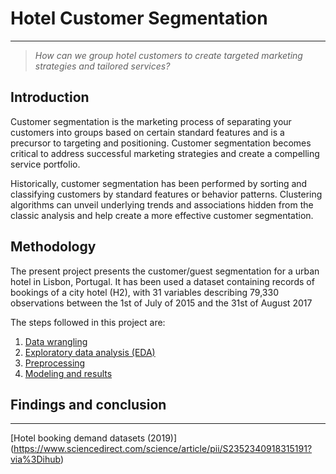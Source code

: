 # Hotel Customer Segmentation
---

> *How can we group hotel customers to create targeted marketing strategies and tailored services?*

## Introduction
Customer segmentation is the marketing process of separating your customers into groups based on certain standard features and is a precursor to targeting and positioning. Customer segmentation becomes critical to address successful marketing strategies and create a compelling service portfolio. 

Historically, customer segmentation has been performed by sorting and classifying customers by standard features or behavior patterns. Clustering algorithms can unveil underlying trends and associations hidden from the classic analysis and help create a more effective customer segmentation.

## Methodology
The present project presents the customer/guest segmentation for a urban hotel in Lisbon, Portugal. It has been used a dataset containing records of bookings of a city hotel (H2), with 31 variables describing 79,330 observations between the 1st of July of 2015 and the 31st of August 2017

The steps followed in this project are:
1. [Data wrangling](https://github.com/jvrnuno/Capstone-2/blob/master/notebooks/1A_JNT_collection_and_inspection.ipynb)
2. [Exploratory data analysis (EDA)](https://github.com/jvrnuno/Capstone-2/blob/master/notebooks/1B_JNT_cleaning_and_optimization.ipynb)
4. [Preprocessing](https://github.com/jvrnuno/Capstone-2/blob/master/notebooks/3_JNT_Pre-processing.ipynb)
5. [Modeling and results](https://github.com/jvrnuno/Capstone-2/blob/master/notebooks/4_JNT_Modelling.ipynb)

## Findings and conclusion

---
[Hotel booking demand datasets (2019)] (https://www.sciencedirect.com/science/article/pii/S2352340918315191?via%3Dihub)

